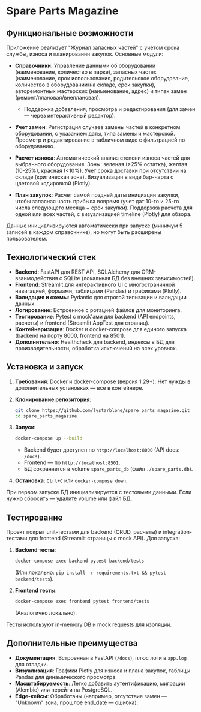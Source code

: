 # Spare Parts Magazine

## Функциональные возможности

Приложение реализует "Журнал запасных частей" с учетом срока службы, износа и планирования закупок. Основные модули:

- **Справочники**: Управление данными об оборудовании (наименование, количество в парке), запасных частях (наименование, срок использования, родительское оборудование, количество в оборудовании/на складе, срок закупки), авторемонтных мастерских (наименование, адрес) и типах замен (ремонт/плановая/внеплановая).
  - Поддержка добавления, просмотра и редактирования (для замен — через интерактивный редактор).

- **Учет замен**: Регистрация случаев замены частей в конкретном оборудовании, с указанием даты, типа замены и мастерской. Просмотр и редактирование в табличном виде с фильтрацией по оборудованию.

- **Расчет износа**: Автоматический анализ степени износа частей для выбранного оборудования. Зоны: зеленая (>25% остатка), желтая (10-25%), красная (<10%). Учет срока доставки при отсутствии на складе (критическая зона). Визуализация в виде бар-чарта с цветовой кодировкой (Plotly).

- **План закупок**: Расчет самой поздней даты инициации закупки, чтобы запасная часть прибыла вовремя (учет дат 10-го и 25-го числа следующего месяца + срок закупки). Поддержка расчета для одной или всех частей, с визуализацией timeline (Plotly) для обзора.

Данные инициализируются автоматически при запуске (минимум 5 записей в каждом справочнике), но могут быть расширены пользователем.

## Технологический стек

- **Backend**: FastAPI для REST API, SQLAlchemy для ORM-взаимодействия с SQLite (локальная БД без внешних зависимостей).
- **Frontend**: Streamlit для интерактивного UI с многостраничной навигацией, формами, таблицами (Pandas) и графиками (Plotly).
- **Валидация и схемы**: Pydantic для строгой типизации и валидации данных.
- **Логирование**: Встроенное с ротацией файлов для мониторинга.
- **Тестирование**: Pytest с mock'ами для backend (API endpoints, расчеты) и frontend (Streamlit AppTest для страниц).
- **Контейнеризация**: Docker и docker-compose для единого запуска (backend на порту 8000, frontend на 8501).
- **Дополнительно**: Healthcheck для backend, индексы в БД для производительности, обработка исключений на всех уровнях.

## Установка и запуск

1. **Требования**: Docker и docker-compose (версия 1.29+). Нет нужды в дополнительных установках — все в контейнере.

2. **Клонирование репозитория**:
   ```bash
   git clone https://github.com/lystarblone/spare_parts_magazine.git
   cd spare_parts_magazine
   ```

3. **Запуск**:
   ```bash
   docker-compose up --build
   ```
   - Backend будет доступен по `http://localhost:8000` (API docs: `/docs`).
   - Frontend — по `http://localhost:8501`.
   - БД сохраняется в volume `spare_parts_db` (файл `./spare_parts.db`).

4. **Остановка**: `Ctrl+C` или `docker-compose down`.

При первом запуске БД инициализируется с тестовыми данными. Если нужно сбросить — удалите volume или файл БД.

## Тестирование

Проект покрыт unit-тестами для backend (CRUD, расчеты) и integration-тестами для frontend (Streamlit страницы с mock API). Для запуска:

1. **Backend тесты**:
   ```bash
   docker-compose exec backend pytest backend/tests
   ```
   (Или локально: `pip install -r requirements.txt && pytest backend/tests`).

2. **Frontend тесты**:
   ```bash
   docker-compose exec frontend pytest frontend/tests
   ```
   (Аналогично локально).

Тесты используют in-memory DB и mock requests для изоляции.

## Дополнительные преимущества

- **Документация**: Встроенная в FastAPI (`/docs`), плюс логи в `app.log` для отладки.
- **Визуализация**: Графики Plotly для износа и плана закупок, таблицы Pandas для динамического просмотра.
- **Масштабируемость**: Легко добавить аутентификацию, миграции (Alembic) или перейти на PostgreSQL.
- **Edge-кейсы**: Обработаны (например, отсутствие замен — "Unknown" зона, прошлое end_date — ошибка).